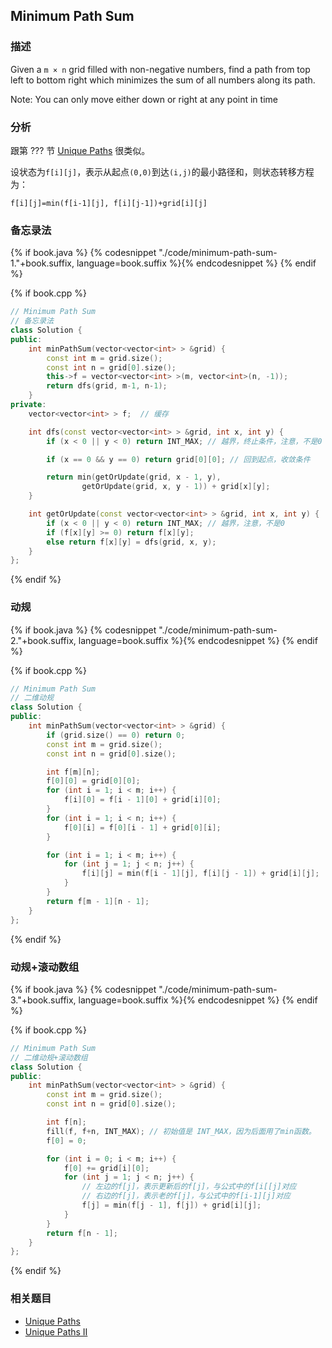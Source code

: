## Minimum Path Sum


### 描述

Given a `m × n` grid filled with non-negative numbers, find a path from top left to bottom right which minimizes the sum of all numbers along its path.

Note: You can only move either down or right at any point in time


### 分析

跟第 ??? 节 [Unique Paths](../dfs/unique-paths.md) 很类似。

设状态为`f[i][j]`，表示从起点`(0,0)`到达`(i,j)`的最小路径和，则状态转移方程为：

```
f[i][j]=min(f[i-1][j], f[i][j-1])+grid[i][j]
```


### 备忘录法

{% if book.java %}
{% codesnippet "./code/minimum-path-sum-1."+book.suffix, language=book.suffix %}{% endcodesnippet %}
{% endif %}

{% if book.cpp %}
```cpp
// Minimum Path Sum
// 备忘录法
class Solution {
public:
    int minPathSum(vector<vector<int> > &grid) {
        const int m = grid.size();
        const int n = grid[0].size();
        this->f = vector<vector<int> >(m, vector<int>(n, -1));
        return dfs(grid, m-1, n-1);
    }
private:
    vector<vector<int> > f;  // 缓存

    int dfs(const vector<vector<int> > &grid, int x, int y) {
        if (x < 0 || y < 0) return INT_MAX; // 越界，终止条件，注意，不是0

        if (x == 0 && y == 0) return grid[0][0]; // 回到起点，收敛条件

        return min(getOrUpdate(grid, x - 1, y),
                getOrUpdate(grid, x, y - 1)) + grid[x][y];
    }

    int getOrUpdate(const vector<vector<int> > &grid, int x, int y) {
        if (x < 0 || y < 0) return INT_MAX; // 越界，注意，不是0
        if (f[x][y] >= 0) return f[x][y];
        else return f[x][y] = dfs(grid, x, y);
    }
};
```
{% endif %}


### 动规

{% if book.java %}
{% codesnippet "./code/minimum-path-sum-2."+book.suffix, language=book.suffix %}{% endcodesnippet %}
{% endif %}

{% if book.cpp %}
```cpp
// Minimum Path Sum
// 二维动规
class Solution {
public:
    int minPathSum(vector<vector<int> > &grid) {
        if (grid.size() == 0) return 0;
        const int m = grid.size();
        const int n = grid[0].size();

        int f[m][n];
        f[0][0] = grid[0][0];
        for (int i = 1; i < m; i++) {
            f[i][0] = f[i - 1][0] + grid[i][0];
        }
        for (int i = 1; i < n; i++) {
            f[0][i] = f[0][i - 1] + grid[0][i];
        }

        for (int i = 1; i < m; i++) {
            for (int j = 1; j < n; j++) {
                f[i][j] = min(f[i - 1][j], f[i][j - 1]) + grid[i][j];
            }
        }
        return f[m - 1][n - 1];
    }
};
```
{% endif %}


### 动规+滚动数组

{% if book.java %}
{% codesnippet "./code/minimum-path-sum-3."+book.suffix, language=book.suffix %}{% endcodesnippet %}
{% endif %}

{% if book.cpp %}
```cpp
// Minimum Path Sum
// 二维动规+滚动数组
class Solution {
public:
    int minPathSum(vector<vector<int> > &grid) {
        const int m = grid.size();
        const int n = grid[0].size();

        int f[n];
        fill(f, f+n, INT_MAX); // 初始值是 INT_MAX，因为后面用了min函数。
        f[0] = 0;

        for (int i = 0; i < m; i++) {
            f[0] += grid[i][0];
            for (int j = 1; j < n; j++) {
                // 左边的f[j]，表示更新后的f[j]，与公式中的f[i[[j]对应
                // 右边的f[j]，表示老的f[j]，与公式中的f[i-1][j]对应
                f[j] = min(f[j - 1], f[j]) + grid[i][j];
            }
        }
        return f[n - 1];
    }
};
```
{% endif %}


### 相关题目

* [Unique Paths](../dfs/unique-paths.md)
* [Unique Paths II](../dfs/unique-paths-ii.md)
